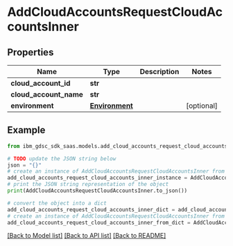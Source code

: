 # AddCloudAccountsRequestCloudAccountsInner


## Properties

Name | Type | Description | Notes
------------ | ------------- | ------------- | -------------
**cloud_account_id** | **str** |  | 
**cloud_account_name** | **str** |  | 
**environment** | [**Environment**](Environment.md) |  | [optional] 

## Example

```python
from ibm_gdsc_sdk_saas.models.add_cloud_accounts_request_cloud_accounts_inner import AddCloudAccountsRequestCloudAccountsInner

# TODO update the JSON string below
json = "{}"
# create an instance of AddCloudAccountsRequestCloudAccountsInner from a JSON string
add_cloud_accounts_request_cloud_accounts_inner_instance = AddCloudAccountsRequestCloudAccountsInner.from_json(json)
# print the JSON string representation of the object
print(AddCloudAccountsRequestCloudAccountsInner.to_json())

# convert the object into a dict
add_cloud_accounts_request_cloud_accounts_inner_dict = add_cloud_accounts_request_cloud_accounts_inner_instance.to_dict()
# create an instance of AddCloudAccountsRequestCloudAccountsInner from a dict
add_cloud_accounts_request_cloud_accounts_inner_from_dict = AddCloudAccountsRequestCloudAccountsInner.from_dict(add_cloud_accounts_request_cloud_accounts_inner_dict)
```
[[Back to Model list]](../README.md#documentation-for-models) [[Back to API list]](../README.md#documentation-for-api-endpoints) [[Back to README]](../README.md)


